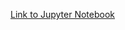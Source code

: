  [Link to Jupyter Notebook](https://drive.google.com/file/d/1pV7BuXh2HnbDWeq4Rf1W_F1t3fTkdjhF/view?usp=sharing)
